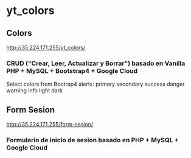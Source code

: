 # yt_colors

## Colors

http://35.224.171.255/yt_colors/

### CRUD ("Crear, Leer, Actualizar y Borrar") basado en Vanilla PHP + MySQL + Bootstrap4 + Google Cloud

Select colors from Bootrap4 alerts:
primary 
secondary
success
danger
warning
info
light
dark

## Form Sesion

http://35.224.171.255/form-sesion/

### Formulario de inicio de sesion basado en PHP + MySQL + Google Cloud
